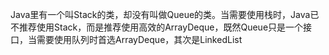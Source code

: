 Java里有一个叫Stack的类，却没有叫做Queue的类。当需要使用栈时，Java已不推荐使用Stack，而是推荐使用高效的ArrayDeque，既然Queue只是一个接口，当需要使用队列时首选ArrayDeque，其次是LinkedList

